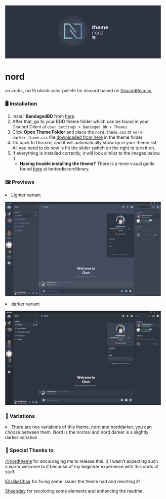 <p align="center"><img src="https://raw.githubusercontent.com/izutsumi/nordDiscord/main/img/theme-banner.png" width="600px"></p>

# nord
<p>an arctic, north bluish color pallete for discord based on <a href="https://github.com/mwittrien/BetterDiscordAddons/tree/master/Themes/DiscordRecolor">DiscordRecolor</a>

<h3>🖥️ Installation</h3>
<ol>
  <li>Install <b>BandagedBD</b> from <a href="https://github.com/rauenzi/BetterDiscordApp">here</a>.</li>
  <li>After that, go to your BDD theme folder which can be found in your Discord Client at <code>User Settings > Bandaged BD > Themes</code></li>
  <li>Click <b>Open Theme Folder</b> and place the <code>nord.theme.css</code> or <code>nord-darker.theme.css</code> file <a href="https://github.com/izutsumi/nordDiscord/releases">downloaded from here</a> in the theme folder</li>
  <li>Go back to Discord, and it will automatically show up in your theme list. All you need to do now is hit the slider switch on the right to turn it on.</li>
  <li>If everything is installed correctly, it will look similar to the images below. :) <ul><li><b>Having trouble installing the theme?</b> There is a more visual guide found <a href="https://0x71.cc/bd/guide/#install-theme-win">here</a> at betterdiscordlibrary.</li></ul></li>
</ol>

<h3>🖼️ Previews</h3>
<li>Lighter variant</li>

<p align="center"><img src="https://raw.githubusercontent.com/izutsumi/nordDiscord/main/img/preview-light.png" width="600px"></p>

<li>darker variant</li>

<p align="center"><img src="https://raw.githubusercontent.com/izutsumi/nordDiscord/main/img/preview-dark.png" width="600px"></p>


<h3>🌟 Variations</h3>
<li>There are two variations of this theme, nord and norddarker, you can choose between them. Nord is the normal and nord darker is a slightly darker variation</li>

<h3>💖 Special Thanks to</h3>
<p><a href="https://www.reddit.com/r/nordtheme/">/r/nordtheme</a> for encouraging me to release this. :) I wasn't expecting such a warm welcome to it because of my beginner experience with this sorts of stuff.</p>

<p><a href="https://github.com/IDislikeChair">IDislikeChair</a> for fixing some issues the theme had and rewriting it!</p>

<p><a href="https://github.com/sheeepdev">Sheepdev</a> for recoloring some elements and enhancing the readme.
